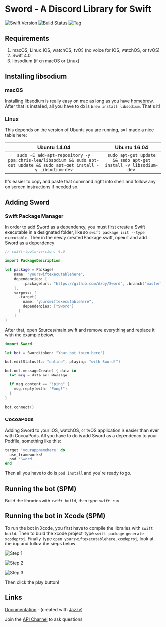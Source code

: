# Sword - A Discord Library for Swift

[![Swift Version](https://img.shields.io/badge/Swift-4.0-orange.svg?style=flat-square)](https://swift.org) [![Build Status](https://img.shields.io/travis/Azoy/Sword/master.svg?style=flat-square)](https://travis-ci.org/Azoy/Sword) [![Tag](https://img.shields.io/github/tag/Azoy/Sword.svg?style=flat-square&label=release&colorB=)](https://github.com/Azoy/Sword/releases)

## Requirements
1. macOS, Linux, iOS, watchOS, tvOS (no voice for iOS, watchOS, or tvOS)
2. Swift 4.0
3. libsodium (if on macOS or Linux)

## Installing libsodium
### macOS
Installing libsodium is really easy on mac as long as you have [homebrew](https://brew.sh). After that is installed, all you have to do is `brew install libsodium`. That's it!

### Linux
This depends on the version of Ubuntu you are running, so I made a nice table here:

| Ubuntu 14.04 | Ubuntu 16.04 |
|:-----------------------------------------------------------------------------------------------------------------------:|:-----------------------------------------------------------:|
| `sudo -E add-apt-repository -y ppa:chris-lea/libsodium && sudo apt-get update && sudo apt-get install -y libsodium-dev` | `sudo apt-get update && sudo apt-get install -y libsodium-dev` |

It's easier to copy and paste that command right into shell, and follow any on screen instructions if needed so.

## Adding Sword
### Swift Package Manager
In order to add Sword as a dependency, you must first create a Swift executable in a designated folder, like so `swift package init --type executable`. Then in the newly created Package.swift, open it and add Sword as a dependency

```swift
// swift-tools-version: 4.0

import PackageDescription

let package = Package(
    name: "yourswiftexecutablehere",
    dependencies: [
        .package(url: "https://github.com/Azoy/Sword", .branch("master"))
    ],
    targets: [
      .target(
        name: "yourswiftexecutablehere",
        dependencies: ["Sword"]
      )
    ]
)
```

After that, open Sources/main.swift and remove everything and replace it with the example below.

```swift
import Sword

let bot = Sword(token: "Your bot token here")

bot.editStatus(to: "online", playing: "with Sword!")

bot.on(.messageCreate) { data in
  let msg = data as! Message

  if msg.content == "!ping" {
    msg.reply(with: "Pong!")
  }
}

bot.connect()
```

### CocoaPods
Adding Sword to your iOS, watchOS, or tvOS application is easier than ever with CocoaPods. All you have to do is add Sword as a dependency to your Podfile, something like this:

```ruby
target 'yourappnamehere' do
  use_frameworks!
  pod 'Sword'
end
```

Then all you have to do is `pod install` and you're ready to go.

## Running the bot (SPM)
Build the libraries with `swift build`, then type `swift run`

## Running the bot in Xcode (SPM)
To run the bot in Xcode, you first have to compile the libraries with `swift build`. Then to build the xcode project, type `swift package generate-xcodeproj`. Finally, type `open yourswiftexecutablehere.xcodeproj`, look at the top and follow the steps below

![Step 1](images/step1.png)

![Step 2](images/step2.png)

![Step 3](images/step3.png)

Then click the play button!

## Links
[Documentation](https://azoy.github.io/Sword/) - (created with [Jazzy](https://github.com/Realm/Jazzy))

Join the [API Channel](https://discord.gg/99a3xNk) to ask questions!
